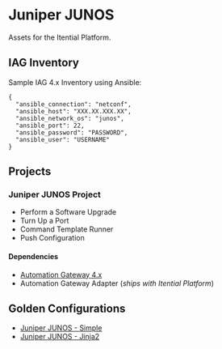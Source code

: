 # Juniper JUNOS
Assets for the Itential Platform.

## IAG Inventory
Sample IAG 4.x Inventory using Ansible:
```
{
  "ansible_connection": "netconf",
  "ansible_host": "XXX.XX.XXX.XX",
  "ansible_network_os": "junos",
  "ansible_port": 22,
  "ansible_password": "PASSWORD",
  "ansible_user": "USERNAME"
}
```

## Projects
### Juniper JUNOS Project
- Perform a Software Upgrade
- Turn Up a Port
- Command Template Runner
- Push Configuration

#### Dependencies
- [Automation Gateway 4.x](https://www.itential.com/automation-gateway/)
- Automation Gateway Adapter (_ships with Itential Platform_)

## Golden Configurations
- [Juniper JUNOS - Simple](./Golden%20Configurations/Juniper%20JUNOS%20-%20Simple.json)
- [Juniper JUNOS - Jinja2](./Golden%20Configurations/Juniper%20JUNOS%20-%20Jinja2.json)
